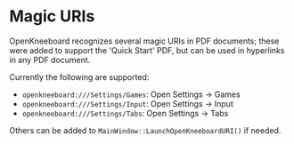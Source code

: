 # Magic URIs

OpenKneeboard recognizes several magic URIs in PDF documents; these were added to support the 'Quick Start' PDF, but can be
used in hyperlinks in any PDF document.

Currently the following are supported:

* `openkneeboard:///Settings/Games`: Open Settings -> Games
* `openkneeboard:///Settings/Input`: Open Settings -> Input
* `openkneeboard:///Settings/Tabs`: Open Settings -> Tabs

Others can be added to `MainWindow::LaunchOpenKneeboardURI()` if needed.
